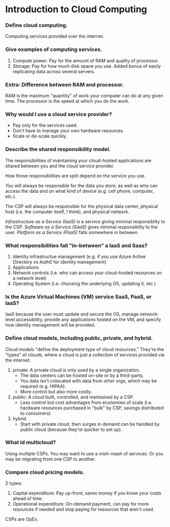 # Introduction to Cloud Computing


### Define cloud computing.
Computing services provided over the internet.

### Give examples of computing services.
1. Compute power: Pay for the amount of RAM and quality of processor.
2. Storage: Pay for how much disk space you use. Added bonus of easily replicating data across several servers. 

### Extra: Difference between RAM and processor.
RAM is the maximum "quantity" of work your computer can do at any given time. The processor is the speed at which you do the work.

### Why would I use a cloud service provider?
- Pay only for the services used. 
- Don't have to manage your own hardware resources.
- Scale or de-scale quickly.

### Describe the shared responsibility model.
The responsibilities of maintaining your cloud-hosted applications are shared between you and the cloud service provider.  

How those responsibilities are split depend on the service you use.  

_You_ will always be responsible for the data you store, as well as who can access the data and on what kind of device (e.g. cell phone, computer, etc.).  

The CSP will always be responsible for the physical data center, physical host (i.e. the computer itself, I think), and physical network.

_Infrastructure as a Service (IaaS)_ is a service giving minimal responsiblity to the CSP.
_Software as a Service (SaaS)_ gives minimal responsiblity to the user.
_Platform as a Service (PaaS)_ falls somewhere in between.

### What responsibilities fall "in-between" a IaaS and Saas?
1. Identity infrastructue management (e.g. if you use Azure Active Directory vs Auth0 for identity management)
2. Applications
3. Network controls (i.e. who can access your cloud-hosted resources on a network level)
4. Operating System (i.e. choosing the underlying OS, updating it, etc.)

### Is the Azure Virtual Machines (VM) service SaaS, PaaS, or IaaS?
IaaS because the user must update and secure the OS, manage network-level accessibility, provide any applications hosted on the VM, and specify how identity management will be provided.

### Define cloud models, including public, private, and hybrid.
Cloud models "define the deployment type of cloud resources." They're the "types" of clouds, where a cloud is just a collection of services provided via the internet. 

1. private: A private cloud is only used by a single organization. 
	- The data centers can be hosted on-site or by a third-party. 
	- You data isn't colocated with data from other orgs, which may be required (e.g. HIPAA).
	- More control but also more costly.
2. public: A cloud built, controlled, and maintained by a CSP.
	- Less control but cost advantages from economies of scale (i.e. hardware resources purchased in "bulk" by CSP, savings distributed to consumers)
3. hybrid
	- Start with private cloud, then surges in demand can be handled by public cloud (because they're quicker to set up).

### What id multicloud?
Using multiple CSPs. You may want to use a mish-mash of services. Or you may be migrating from one CSP to another.  

### Compare cloud pricing models.
2 types:

1. Capital expenditure: Pay up-front, saves money if you know your costs ahead of time.
2. Operational expenditure: On-demand payment, can pay for more resources if needed and stop paying for resources that aren't used.

CSPs are OpEx.

